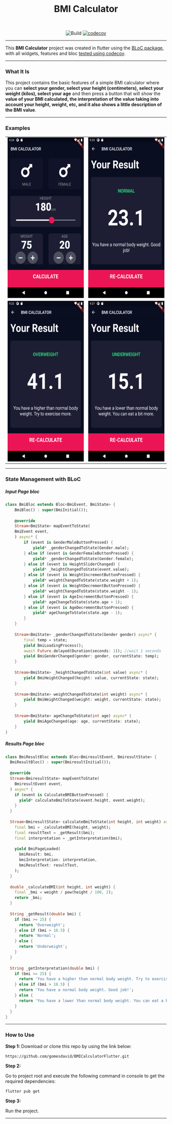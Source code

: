 # <center> BMI Calculator</center>

<br>
<center>

![Build](https://github.com/gomesdavid/BMICalculatorFlutter/actions/workflows/actions-main.yaml/badge.svg) [![codecov](https://codecov.io/gh/gomesdavid/BMICalculatorFlutter/branch/master/graph/badge.svg?token=VQBSRV93FO)](https://codecov.io/gh/gomesdavid/BMICalculatorFlutter)
</center>

---

<p> This <b>BMI Calculator</b> project was created in flutter using the <a href="https://github.com/felangel/bloc">BLoC package</a>, with all widgets, features and bloc <a href="https://app.codecov.io/gh/gomesdavid/BMICalculatorFlutter">tested using codecov</a>. </p>

---

### What It Is

This project contains the basic features of a simple BMI calculator where you can <b>select your gender, select your height (centimeters), select your weight (kilos), select your age</b> and then press a button that will show the <b>value of your BMI calculated, the interpretation of the value taking into account your height, weight, etc, and it also shows a little description of the BMI value</b>.

---

### Examples

<table>
    <tr>
        <td>
            <img src="https://raw.githubusercontent.com/gomesdavid/BMICalculatorFlutter/master/.github/images/bmi_calculator_print_main_page.png" width="250" height="500"/>
        </td>
        <td>
            <img src="https://raw.githubusercontent.com/gomesdavid/BMICalculatorFlutter/master/.github/images/bmi_calculator_print_normal_result_normal.png" width="250" height="500"/>
        </td>
    </tr>
    <tr>
        <td>
            <img src="https://raw.githubusercontent.com/gomesdavid/BMICalculatorFlutter/master/.github/images/bmi_calculator_print_normal_result_overweight.png" width="250" height="500"/>
        </td>
        <td>
            <img src="https://raw.githubusercontent.com/gomesdavid/BMICalculatorFlutter/master/.github/images/bmi_calculator_print_normal_result_underweight.png" width="250" height="500"/>
        </td>
    </tr>
</table>

---

### State Management with BLoC

##### Input Page bloc

```dart     
class BmiBloc extends Bloc<BmiEvent, BmiState> {
    BmiBloc() : super(BmiInitial());

    @override
    Stream<BmiState> mapEventToState(
    BmiEvent event,
    ) async* {
        if (event is GenderMaleButtonPressed) {
            yield* _genderChangedToState(Gender.male);
        } else if (event is GenderFemaleButtonPressed) {
            yield* _genderChangedToState(Gender.female);
        } else if (event is HeightSliderChanged) {
            yield* _heightChangedToState(event.value);
        } else if (event is WeightIncrementButtonPressed) {
            yield* weightChangedToState(state.weight + 1);
        } else if (event is WeightDecrementButtonPressed) {
            yield* weightChangedToState(state.weight - 1);
        } else if (event is AgeIncrementButtonPressed) {
            yield* ageChangeToState(state.age + 1);
        } else if (event is AgeDecrementButtonPressed) {
            yield* ageChangeToState(state.age - 1);
        }
    }

    Stream<BmiState> _genderChangedToState(Gender gender) async* {
        final temp = state;
        yield BmiLoadingProcess();
        await Future.delayed(Duration(seconds: 1)); //wait 1 seconds
        yield BmiGenderChanged(gender: gender, currentState: temp);
    }

    Stream<BmiState> _heightChangedToState(int value) async* {
        yield BmiHeightChanged(height: value, currentState: state);
    }

    Stream<BmiState> weightChangedToState(int weight) async* {
        yield BmiWeightChanged(weight: weight, currentState: state);
    }

    Stream<BmiState> ageChangeToState(int age) async* {
        yield BmiAgeChanged(age: age, currentState: state);
    }
}
```

##### Results Page bloc

```dart
class BmiResultBloc extends Bloc<BmiresultEvent, BmiresultState> {
  BmiResultBloc() : super(BmiresultInitial());

  @override
  Stream<BmiresultState> mapEventToState(
    BmiresultEvent event,
  ) async* {
    if (event is CalculateBMIButtonPressed) {
      yield* calculateBmiToState(event.height, event.weight);
    }
  }

  Stream<BmiresultState> calculateBmiToState(int height, int weight) async* {
    final bmi = _calculateBMI(height, weight);
    final resultText = _getResult(bmi);
    final interpretation = _getInterpretation(bmi);

    yield BmiPageLoaded(
      bmiResult: bmi,
      bmiInterpretation: interpretation,
      bmiResultText: resultText,
    );
  }

  double _calculateBMI(int height, int weight) {
    final _bmi = weight / pow(height / 100, 2);
    return _bmi;
  }

  String _getResult(double bmi) {
    if (bmi >= 25) {
      return 'Overweight';
    } else if (bmi > 18.5) {
      return 'Normal';
    } else {
      return 'Underweight';
    }
  }

  String _getInterpretation(double bmi) {
    if (bmi >= 25) {
      return 'You have a higher than normal body weight. Try to exercise more.';
    } else if (bmi > 18.5) {
      return 'You have a normal body weight. Good job!';
    } else {
      return 'You have a lower than normal body weight. You can eat a bit more.';
    }
  }
}
```

---

### How to Use

**Step 1:**
Download or clone this repo by using the link below:

```
https://github.com/gomesdavid/BMICalculatorFlutter.git
```

**Step 2:**

Go to project root and execute the following command in console to get the required dependencies:

```
flutter pub get
```

**Step 3:**

Run the project.

---

